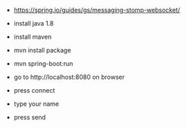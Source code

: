 - https://spring.io/guides/gs/messaging-stomp-websocket/
- install java 1.8
- install maven
- mvn install package
- mvn spring-boot:run


- go to http://localhost:8080 on browser
- press connect
- type your name
- press send